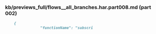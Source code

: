 ### kb/previews_full/flows__all_branches.har.part008.md (part 002)

```md
    {
                "functionName": "subscri
```

```
